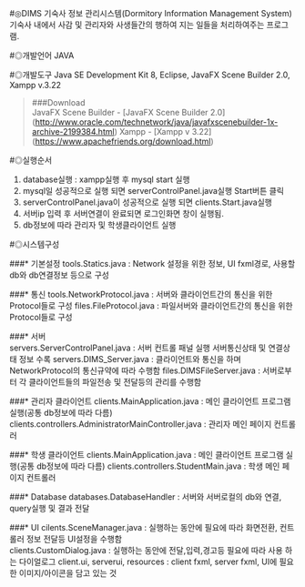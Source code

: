 #◎DIMS
  기숙사 정보 관리시스템(Dormitory Information Management System)
  기숙사 내에서 사감 및 관리자와 사생들간의 행하여 지는 일들을 처리하여주는 프로그램.
  
#◎개발언어
  JAVA
  
#◎개발도구
   Java SE Development Kit 8, Eclipse, JavaFX Scene Builder 2.0, Xampp v.3.22
   >###Download  
    JavaFX Scene Builder - [JavaFX Scene Builder 2.0]
      (http://www.oracle.com/technetwork/java/javafxscenebuilder-1x-archive-2199384.html)
    Xampp - [Xampp v 3.22]
      (https://www.apachefriends.org/download.html) 
      
#◎실행순서
   1. database실행 : xampp실행 후 mysql start 실행
   2. mysql일 성공적으로 실행 되면 serverControlPanel.java실행 Start버튼 클릭
   3. serverControlPanel.java이 성공적으로 실행 되면 clients.Start.java실행
   4. 서버ip 입력 후 서버연결이 완료되면 로그인화면 창이 실행됨.
   5. db정보에 따라 관리자 및 학생클라이언트 실행

#◎시스템구성

###* 기본설정
    tools.Statics.java        : Network 설정을 위한 정보, UI fxml경로, 사용할 db와 db연결정보 등으로 구성
    
###* 통신
    tools.NetworkProtocol.java  : 서버와 클라이언트간의 통신을 위한 Protocol들로 구성
    files.FileProtocol.java       : 파일서버와 클라이언트간의 통신을 위한 Protocol들로 구성

###* 서버                       
    servers.ServerControlPanel.java : 서버 컨트롤 패널 실행 서버통신상태 및 연결상태 
                                      정보 수록
    servers.DIMS_Server.java : 클라이언트와 통신을 하며 NetworkProtocol의 통신규약에 따라 수행함
    files.DIMSFileServer.java  : 서버로부터 각 클라이언트들의 파일전송 및 전달등의 관리를 수행함

###* 관리자 클라이언트
    clients.MainApplication.java : 메인 클라이언트 프로그램 실행(공통 db정보에 따라 다름)
    clients.controllers.AdministratorMainController.java : 관리자 메인 페이지 컨트롤러
  
###* 학생 클라이언트
    clients.MainApplication.java : 메인 클라이언트 프로그램 실행(공통 db정보에 따라 다름)
    clients.controllers.StudentMain.java : 학생 메인 페이지 컨트롤러
 
###* Database
    databases.DatabaseHandler : 서버와 서버로컬의 db와 연결, query실행 및 결과 전달

###* UI
    cilents.SceneManager.java : 실행하는 동안에 필요에 따라 화면전환, 컨트롤러 정보 전달등 UI설정을 수행함     
    clients.CustomDialog.java : 실행하는 동안에 전달,입력,경고등 필요에 따라 사용 하는 다이얼로그
    client.ui, serverui, resources : client fxml, server fxml, UI에 필요한 이미지/아이콘을 담고 있는 것

